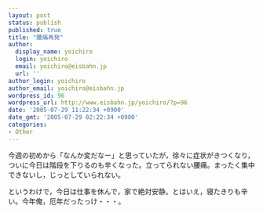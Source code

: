 ```yaml
---
layout: post
status: publish
published: true
title: "腰痛再発"
author:
  display_name: yoichiro
  login: yoichiro
  email: yoichiro@eisbahn.jp
  url: ''
author_login: yoichiro
author_email: yoichiro@eisbahn.jp
wordpress_id: 96
wordpress_url: http://www.eisbahn.jp/yoichiro/?p=96
date: '2005-07-29 11:22:34 +0900'
date_gmt: '2005-07-29 02:22:34 +0900'
categories:
- Other
---
```


今週の初めから「なんか変だなー」と思っていたが，徐々に症状がきつくなり，ついに今日は階段を下りるのも辛くなった。立ってられない腰痛。まったく集中できないし，じっとしていられない。

というわけで，今日は仕事を休んで，家で絶対安静。とはいえ，寝たきりも辛い。今年俺，厄年だったっけ・・・。
